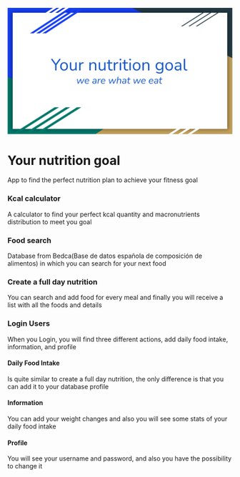 ![portada](https://github.com/Albertoplm/Your_nutrition_goal/blob/master/images/portada.PNG)

# Your nutrition goal

App to find the perfect nutrition plan to achieve your fitness goal

### Kcal calculator

A calculator to find your perfect kcal quantity and macronutrients distribution to meet you goal 

### Food search

Database from Bedca(Base de datos española de composición de alimentos) in which you can search for your next food

### Create a full day nutrition

You can search and add food for every meal and finally you will receive a list with all the foods and details

### Login Users

When you Login, you will find three different actions, add daily food intake, information, and profile

#### Daily Food Intake

Is quite similar to create a full day nutrition, the only difference is that you can add it to your database profile

#### Information

You can add your weight changes and also you will see some stats of your daily food intake

#### Profile

You will see your username and password, and also you have the possibility to change it

